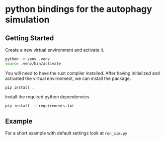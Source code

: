 # python bindings for the autophagy simulation
## Getting Started
Create a new virtual environment and activate it.
```bash
python -m venv .venv
source .venv/bin/activate
```

You will need to have the rust compiler installed.
After having initialized and activated the virtual environment, we
can install the package.
```shell
pip install .
```

Install the required python dependencies
```bash
pip install -r requirements.txt
```

## Example
For a short example with default settings look at `run_sim.py`
